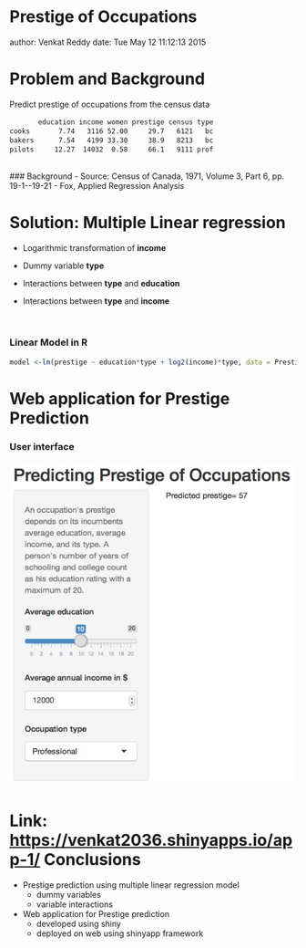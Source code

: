 Prestige of Occupations
========================================================
author: Venkat Reddy
date: Tue May 12 11:12:13 2015


Problem and Background
========================================================

Predict prestige of occupations from the census data

```
       education income women prestige census type
cooks       7.74   3116 52.00     29.7   6121   bc
bakers      7.54   4199 33.30     38.9   8213   bc
pilots     12.27  14032  0.58     66.1   9111 prof
```
<br>      
### Background
- Source: Census of Canada, 1971, Volume 3, Part 6, pp. 19-1--19-21
- Fox, Applied Regression Analysis


Solution: Multiple Linear regression
========================================================
- Logarithmic transformation of **income**
- Dummy variable **type** 
- Interactions between **type** and **education**
- Interactions between **type** and **income**

  <br> 
### Linear Model in R


```r
model <-lm(prestige ~ education*type + log2(income)*type, data = Prestige)
```

Web application for Prestige Prediction
========================================================
### User interface
![alt text](prestige.png)

Link:  https://venkat2036.shinyapps.io/app-1/
Conclusions
========================================================

- Prestige prediction using multiple linear regression model
   * dummy variables
   * variable interactions
- Web application for Prestige prediction
   * developed using shiny
   * deployed on web using shinyapp framework


